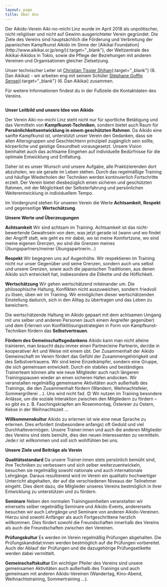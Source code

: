 ```yaml
---
layout: page
title: Über Uns
---
```


<div class="container block">
<div class="row">
<div class="col-7" markdown="1">Der Aikido-Verein Aiki-no-michi Linz wurde im April 2018 als unpolitischer, nicht religiöser und nicht auf Gewinn ausgerichteter Verein gegründet. Die Ziele des Vereins sind hauptsächlich die Förderung und Verbreitung der japanischen Kampfkunst Aikido im Sinne der [Aikikai Foundation](http://www.aikikai.or.jp/eng/){:target="_blank"}, der Weltzentrale des Aikikai-Aikidos in Tokio, sowie die Pflege der Beziehungen mit anderen Vereinen und Organisationen gleicher Zielsetzung.

Unser technischer Leiter ist [Christian Tissier Shihan](http://www.christiantissier.com){:target="_blank"} (8. Dan Aikikai) - wir arbeiten eng mit seinem Schüler [Stéphane Goffin Sensei](http://www.stephanegoffin.com){:target="_blank"} (6. Dan Aikikai) zusammen.

Für weitere Informationen findest du in der Fußzeile die Kontaktdaten des Vereins.


</div>
<div class="col">
<img class="imageStyleUeberUns" src="{{ site.baseurl }}/images/UeberUns.jpg" alt="" />
</div>
</div>
</div>
<div class="container block" markdown="1">

**Unser Leitbild und unsere Idee von Aikido**

Der Verein Aiki-no-michi Linz steht nicht nur für sportliche Betätigung und das Vermitteln von **Kampfkunst-Techniken**, sondern bietet auch Raum für **Persönlichkeitsentwicklung in einem geschützten Rahmen**. Da Aikido eine sanfte Kampfkunst ist, unterstützt unser Verein den Gedanken, dass sie allen Altersgruppen und Geschlechtern prinzipiell zugänglich sein sollte, körperliche und geistige Gesundheit vorausgesetzt. Unsere Vision beinhaltet auch das achtsame Eingehen auf individuelle Bedürfnisse für die optimale Entwicklung und Entfaltung. 

Daher ist es unser Wunsch und unsere Aufgabe, alle Praktizierenden dort abzuholen, wo sie gerade im Leben stehen. Durch das regelmäßige Training und häufige Wiederholen der Techniken werden kontinuierlich Fortschritte erzielt. Der Verein bietet diesbezüglich einen sicheren und geschützten Rahmen, mit der Möglichkeit der Selbsterfahrung und persönlichen Weiterentwicklung in individuellem Tempo. 

Im Vordergrund stehen für unseren Verein die Werte **Achtsamkeit**, **Respekt** und gegenseitige **Wertschätzung**. 

**Unsere Werte und Überzeugungen**

**Achtsamkeit**
Wir sind achtsam im Training. Achtsamkeit ist das nicht-bewertende Gewahrsein von dem, was jetzt gerade ist (wann und wo findet der Angriff statt, wie geht es mir dabei, wo ist meine Komfortzone, wo sind meine eigenen Grenzen, wo sind die Grenzen meines Übungspartners/meiner Übungspartnerin...)

**Respekt** 
Wir begegnen uns auf Augenhöhe. Wir respektieren im Training nicht nur unser Gegenüber und seine Grenzen, sondern auch uns selbst und  unsere Grenzen, sowie auch die japanischen Traditionen, aus denen Aikido sich entwickelt hat, insbesondere die Etikette und die Höflichkeit.

**Wertschätzung**
Wir gehen wertschätzend miteinander um. Die philosophische Haltung, Konflikten nicht auszuweichen, sondern friedvoll zu lösen, üben wir im Training. Wir ermöglichen dieser wertschätzenden Einstellung dadurch, sich in den Alltag zu übertragen und das Leben zu bereichern. 

Die wertschätzende Haltung im Aikido gepaart mit dem achtsamen Umgang mit uns selber und anderen Personen (auch einem Angreifer gegenüber) und dem Erlernen von Konfliktlösungsstrategien in Form von Kampfkunst-Techniken fördern das **Selbstvertrauen**.

**Fördern des Gemeinschaftsgedankens** 
Aikido kann man nicht alleine trainieren, man braucht dazu immer einen Partner/eine Partnerin, der/die in kooperativer Art und Weise mit einem übt. 
Der Zusammenhalt der Aikido Gemeinschaft im Verein fördert das Gefühl der  Zusammengehörigkeit und des Selbstvertrauens. Wir sind keine Einzelkämpfer, sondern eine Gruppe, die sich gemeinsam entwickelt.
Durch ein stabiles und beständiges Trainerteam können alte wie neue Mitglieder auch nach längeren Trainingspausen wieder an einen sicheren Hafen andocken. 
Wir veranstalten regelmäßig gemeinsame Aktivitäten auch außerhalb des Trainings, die den Zusammenhalt fördern (Wandern, Weihnachtsfeier, Sommergrillerei …). Uns wird nicht fad. 😊
Wir nutzen im Training besondere Anlässe, um die soziale Interaktion zwischen den Mitgliedern zu fördern – so gibt es z. B. Faschingskrapfen am Rosenmontag, Ostereier zu Ostern, Kekse in der Weihnachtszeit ...

**Willkommenskultur**
Aikido zu erlernen ist wie eine neue Sprache zu erlernen. Dies erfordert (insbesondere anfangs) oft Geduld und viel Durchhaltevermögen. Unsere Trainer:innen und auch die anderen Mitglieder des Vereins sind stets bemüht, dies den neuen Interessenten zu vermitteln. Jede:r ist willkommen und soll sich wohlfühlen bei uns. 

**Unsere Ziele und Beiträge als Verein**

**Qualitätsstandard** 
Da unsere Trainer:innen stets persönlich bemüht sind, ihre Techniken zu verbessern und sich selber weiterzuentwickeln, besuchen sie regelmäßig sowohl nationale und auch internationale Lehrgänge. Daraus resultierend wird im Verein ein qualitativ hochwertiger Unterricht abgehalten, der auf die verschiedenen Niveaus der Teilnehmer eingeht. Dies dient dazu, die Mitglieder unseres Vereins bestmöglich in ihrer Entwicklung zu unterstützen und zu fördern. 

**Seminare**
Neben den normalen Trainingseinheiten veranstalten wir einerseits selber regelmäßig Seminare und Aikido-Events, andererseits besuchen wir auch Lehrgänge und Seminare von anderen Aikido-Vereinen. Hierzu sind sowohl Anfänger als auch Fortgeschrittene herzlich willkommen. Dies fördert sowohl die Freundschaften innerhalb des Vereins als auch die Freundschaften zwischen den Vereinen.

**Prüfungskultur**
Es werden im Verein regelmäßig Prüfungen abgehalten. Die Prüfungskandidat:innen werden bestmöglich auf die Prüfungen vorbereitet. Auch der Ablauf der Prüfungen und die dazugehörige Prüfungsetikette werden dabei vermittelt. 

**Gemeinschaftskultur**
Ein wichtiger Pfeiler des Vereins sind unsere gemeinsamen Aktivitäten auch außerhalb des Trainings und auch gemeinsam mit anderen Aikido-Vereinen (Wandertag, Kino-Abend, Weihnachtstraining, Sommertraining ...). 
</div>